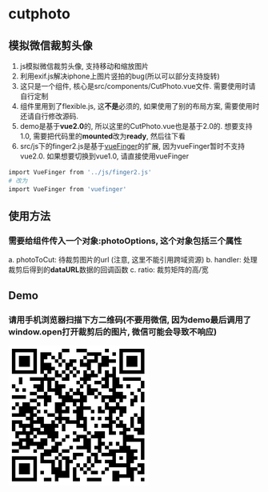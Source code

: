 # cutphoto

## 模拟微信裁剪头像
 1.    js模拟微信裁剪头像, 支持移动和缩放图片
 2.    利用exif.js解决iphone上图片竖拍的bug(所以可以部分支持旋转)
 3.    这只是一个组件, 核心是src/components/CutPhoto.vue文件. 需要使用时请自行定制
 4.    组件里用到了flexible.js, 这**不是**必须的, 如果使用了别的布局方案, 需要使用时还请自行修改源码.
 5.    demo是基于**vue2.0**的, 所以这里的CutPhoto.vue也是基于2.0的. 想要支持1.0, 需要把代码里的**mounted**改为**ready**, 然后往下看
 6.    src/js下的finger2.js是基于[vueFinger](https://github.com/Samlin901211/vuefinger)的扩展, 因为vueFinger暂时不支持vue2.0. 如果想要切换到vue1.0, 请直接使用vueFinger

``` bash
import VueFinger from '../js/finger2.js'
# 改为
import VueFinger from 'vuefinger'

```
 
## 使用方法
###  需要给组件传入一个对象:photoOptions, 这个对象包括三个属性
  a.    photoToCut: 待裁剪图片的url  (注意, 这里不能引用跨域资源)
  b.    handler: 处理裁剪后得到的**dataURL**数据的回调函数
  c.    ratio: 裁剪矩阵的高/宽

 
## Demo

### 请用手机浏览器扫描下方二维码(不要用微信, 因为demo最后调用了window.open打开裁剪后的图片, 微信可能会导致不响应)

![](https://github.com/clarkshao/cutphoto/blob/master/qrcode.png)